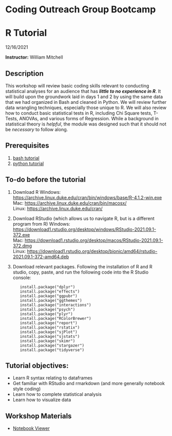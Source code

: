 # Coding Outreach Group Bootcamp
# R Tutorial
12/16/2021

__**Instructor:**__ William Mitchell


## Description
This workshop will review basic coding skills relevant to conducting statistical analyses for an audience that has ***little to no experience in R***. It will build upon the groundwork laid in days 1 and 2 by using the same data that we had organized in Bash and cleaned in Python. We will review further data wrangling techniques, especially those unique to R. We will also review how to conduct basic statistical tests in R, including Chi Square tests, T-Tests, ANOVAs, and various forms of Regression. While a background in statistical theory is *helpful*, the module was designed such that it should not be *necessary* to follow along.

## Prerequisites
1. [bash tutorial]()
2. [python tutorial]()

## To-do before the tutorial
1. Download R
         Windows: https://archive.linux.duke.edu/cran/bin/windows/base/R-4.1.2-win.exe  
         Mac: https://archive.linux.duke.edu/cran/bin/macosx/            
         Linux: https://archive.linux.duke.edu/cran/  
2. Download RStudio (which allows us to navigate R, but is a different program from R)
         Windows: https://download1.rstudio.org/desktop/windows/RStudio-2021.09.1-372.exe  
         Mac: https://download1.rstudio.org/desktop/macos/RStudio-2021.09.1-372.dmg  
         Linux: https://download1.rstudio.org/desktop/bionic/amd64/rstudio-2021.09.1-372-amd64.deb  
3. Download relevant packages. Following the installation of R and R studio, copy, paste, and run the following code into the R Studio console:

          install.package("dplyr")
          install.package("effects")  
          install.package("ggpubr")  
          install.package("ggthemes")  
          install.package("interactions")  
          install.package("psych")  
          install.package("plyr")  
          install.package("RColorBrewer")  
          install.package("report")  
          install.package("rstatix")  
          install.package("sjPlot")  
          install.package("sjstats")  
          install.package("skimr")  
          install.package("stargazer")  
          install.package("tidyverse")  

## Tutorial objectives:
- Learn R syntax relating to dataframes
- Get familiar with RStudio and rmarkdown (and more generally notebook style coding)
- Learn how to complete statistical analysis
- Learn how to visualize data

## Workshop Materials
- [Notebook Viewer](https://tu-coding-outreach-group.github.io/intro-to-coding-2021/R/index.html)
